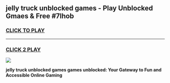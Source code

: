 
## jelly truck unblocked games - Play Unblocked Gmaes & Free #7lhob
<h3>
<a href="https://premium.freeplayer.one?title=jelly_truck_unblocked_games&ref=03M">CLICK TO PLAY</a></h3>
<hr>

<h3>
<a href="https://premium.freeplayer.one?title=jelly_truck_unblocked_games&ref=03M">CLICK 2 PLAY</a>
  
</h3>

<a href="https://premium.freeplayer.one?title=jelly_truck_unblocked_games&ref=03M"><img src="https://clearcache.store/games.png"></a>


**jelly truck unblocked games games unblocked: Your Gateway to Fun and Accessible Online Gaming**
